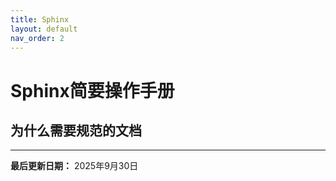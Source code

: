 ```yaml
---
title: Sphinx
layout: default
nav_order: 2
---
```

# Sphinx简要操作手册

## 为什么需要规范的文档



---

**最后更新日期：** 2025年9月30日
